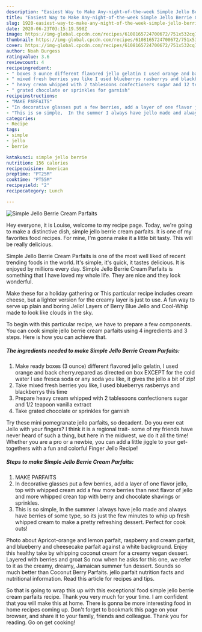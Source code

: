 ```yaml
---
description: "Easiest Way to Make Any-night-of-the-week Simple Jello Berrie Cream Parfaits"
title: "Easiest Way to Make Any-night-of-the-week Simple Jello Berrie Cream Parfaits"
slug: 1920-easiest-way-to-make-any-night-of-the-week-simple-jello-berrie-cream-parfaits
date: 2020-06-23T03:15:19.598Z
image: https://img-global.cpcdn.com/recipes/6108165724700672/751x532cq70/simple-jello-berrie-cream-parfaits-recipe-main-photo.jpg
thumbnail: https://img-global.cpcdn.com/recipes/6108165724700672/751x532cq70/simple-jello-berrie-cream-parfaits-recipe-main-photo.jpg
cover: https://img-global.cpcdn.com/recipes/6108165724700672/751x532cq70/simple-jello-berrie-cream-parfaits-recipe-main-photo.jpg
author: Noah Burgess
ratingvalue: 3.6
reviewcount: 4
recipeingredient:
- " boxes 3 ounce different flavored jello gelatin I used orange and back cherryrepared as directed on box EXCEPT for the cold water I use fresca soda or any soda you like it gives the jello a bit of zip"
- " mixed fresh berries you like I used blueberrys rasberrys and blackberrys this time"
- " heavy cream whipped with 2 tablesoons confectioners sugar and 12 teapoon vanilla extract"
- " grated chocolate or sprinkles for garnish"
recipeinstructions:
- "MAKE PARFAITS"
- "In decorative glasses put a few berries, add a layer of one flavor jello, top with whipped cream add a few more berries than next flavor of jello and more whipped crean top with berry and chocolate shavings or sprinkles."
- "This is so simple,  In the summer I always have jello made and always have berries of some type, so its just the few minutes to whip up fresh whipped cream to make a pretty refreshing dessert. Perfect for cook outs!"
categories:
- Recipe
tags:
- simple
- jello
- berrie

katakunci: simple jello berrie 
nutrition: 156 calories
recipecuisine: American
preptime: "PT25M"
cooktime: "PT55M"
recipeyield: "2"
recipecategory: Lunch

---
```



![Simple Jello Berrie Cream Parfaits](https://img-global.cpcdn.com/recipes/6108165724700672/751x532cq70/simple-jello-berrie-cream-parfaits-recipe-main-photo.jpg)

Hey everyone, it is Louise, welcome to my recipe page. Today, we're going to make a distinctive dish, simple jello berrie cream parfaits. It is one of my favorites food recipes. For mine, I'm gonna make it a little bit tasty. This will be really delicious.

Simple Jello Berrie Cream Parfaits is one of the most well liked of recent trending foods in the world. It's simple, it's quick, it tastes delicious. It is enjoyed by millions every day. Simple Jello Berrie Cream Parfaits is something that I have loved my whole life. They are nice and they look wonderful.

Make these for a holiday gathering or This particular recipe includes cream cheese, but a lighter version for the creamy layer is just to use. A fun way to serve up plain and boring Jello! Layers of Berry Blue Jello and Cool-Whip made to look like clouds in the sky.


To begin with this particular recipe, we have to prepare a few components. You can cook simple jello berrie cream parfaits using 4 ingredients and 3 steps. Here is how you can achieve that.

<!--inarticleads1-->

##### The ingredients needed to make Simple Jello Berrie Cream Parfaits:

1. Make ready  boxes (3 ounce) different flavored jello gelatin, I used orange and back cherry.repared as directed on box EXCEPT for the cold water I use fresca soda or any soda you like, it gives the jello a bit of zip!
1. Take  mixed fresh berries you like, I used blueberrys rasberrys and blackberrys this time
1. Prepare  heavy cream whipped with 2 tablesoons confectioners sugar and 1/2 teapoon vanilla extract
1. Take  grated chocolate or sprinkles for garnish


Try these mini pomegranate jello parfaits, so decadent. Do you ever eat Jello with your fingers? I think it is a regional trait- some of my friends have never heard of such a thing, but here in the midwest, we do it all the time! Whether you are a pro or a newbie, you can add a little jiggle to your get-togethers with a fun and colorful Finger Jello Recipe! 

<!--inarticleads2-->

##### Steps to make Simple Jello Berrie Cream Parfaits:

1. MAKE PARFAITS
1. In decorative glasses put a few berries, add a layer of one flavor jello, top with whipped cream add a few more berries than next flavor of jello and more whipped crean top with berry and chocolate shavings or sprinkles.
1. This is so simple,  In the summer I always have jello made and always have berries of some type, so its just the few minutes to whip up fresh whipped cream to make a pretty refreshing dessert. Perfect for cook outs!


Photo about Apricot-orange and lemon parfait, raspberry and cream parfait, and blueberry and cheesecake parfait against a white background. Enjoy this healthy take by whipping coconut cream for a creamy vegan dessert. Layered with berries and groat So now when he asks for this one, we refer to it as the creamy, dreamy, Jamaican summer fun dessert. Sounds so much better than Coconut Berry Parfaits. jello parfait nutrition facts and nutritional information. Read this article for recipes and tips. 

So that is going to wrap this up with this exceptional food simple jello berrie cream parfaits recipe. Thank you very much for your time. I am confident that you will make this at home. There is gonna be more interesting food in home recipes coming up. Don't forget to bookmark this page on your browser, and share it to your family, friends and colleague. Thank you for reading. Go on get cooking!
